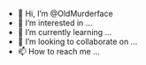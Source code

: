 - 👋 Hi, I’m @OldMurderface
- 👀 I’m interested in ...
- 🌱 I’m currently learning ...
- 💞️ I’m looking to collaborate on ...
- 📫 How to reach me ...

<!---
OldMurderface/OldMurderface is a ✨ special ✨ repository because its `README.md` (this file) appears on your GitHub profile.
You can click the Preview link to take a look at your changes.
--->
